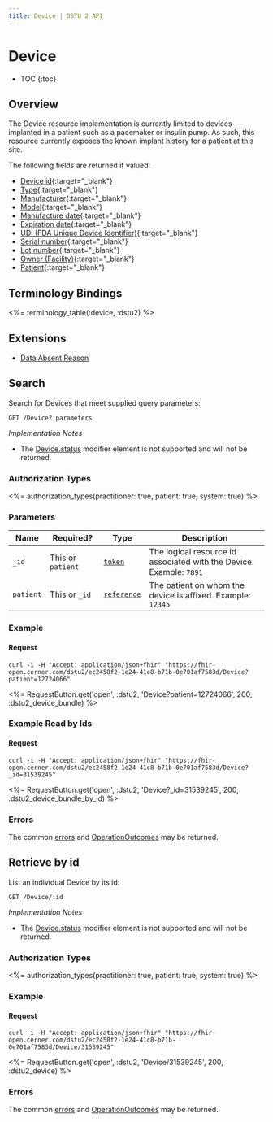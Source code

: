 ```yaml
---
title: Device | DSTU 2 API
---
```


# Device

* TOC
{:toc}

## Overview

The Device resource implementation is currently limited to devices implanted in a patient such as a pacemaker or insulin pump. As such, this resource currently exposes the known implant history for a patient at this site.

The following fields are returned if valued:

* [Device id](http://hl7.org/fhir/dstu2/resource-definitions.html#Resource.id){:target="_blank"}
* [Type](http://hl7.org/fhir/DSTU2/device-definitions.html#Device.type){:target="_blank"}
* [Manufacturer](http://hl7.org/fhir/DSTU2/device-definitions.html#Device.manufacturer){:target="_blank"}
* [Model](http://hl7.org/fhir/DSTU2/device-definitions.html#Device.model){:target="_blank"}
* [Manufacture date](http://hl7.org/fhir/DSTU2/device-definitions.html#Device.manufactureDate){:target="_blank"}
* [Expiration date](http://hl7.org/fhir/DSTU2/device-definitions.html#Device.expiry){:target="_blank"}
* [UDI (FDA Unique Device Identifier)](http://hl7.org/fhir/DSTU2/device-definitions.html#Device.udi){:target="_blank"}
* [Serial number](http://hl7.org/fhir/DSTU2/device-definitions.html#Device.identifier){:target="_blank"}
* [Lot number](http://hl7.org/fhir/DSTU2/device-definitions.html#Device.lotNumber){:target="_blank"}
* [Owner (Facility)](http://hl7.org/fhir/DSTU2/device-definitions.html#Device.owner){:target="_blank"}
* [Patient](http://hl7.org/fhir/DSTU2/device-definitions.html#Device.patient){:target="_blank"}

## Terminology Bindings

<%= terminology_table(:device, :dstu2) %>

## Extensions

* [Data Absent Reason](http://hl7.org/fhir/dstu2/extension-data-absent-reason.html)

## Search

Search for Devices that meet supplied query parameters:

    GET /Device?:parameters

_Implementation Notes_

* The [Device.status] modifier element is not supported and will not be returned.

### Authorization Types

<%= authorization_types(practitioner: true, patient: true, system: true) %>

### Parameters

 Name      | Required?         | Type          | Description
-----------|-------------------|---------------|---------------------------------------------------------------------------
 `_id`     | This or `patient` | [`token`]     | The logical resource id associated with the Device. Example: `7891`
 `patient` | This or `_id`     | [`reference`] | The patient on whom the device is affixed. Example: `12345`

### Example

#### Request

    curl -i -H "Accept: application/json+fhir" "https://fhir-open.cerner.com/dstu2/ec2458f2-1e24-41c8-b71b-0e701af7583d/Device?patient=12724066"

<%= RequestButton.get('open', :dstu2, 'Device?patient=12724066', 200, :dstu2_device_bundle) %>

### Example Read by Ids

#### Request

    curl -i -H "Accept: application/json+fhir" "https://fhir-open.cerner.com/dstu2/ec2458f2-1e24-41c8-b71b-0e701af7583d/Device?_id=31539245"

<%= RequestButton.get('open', :dstu2, 'Device?_id=31539245', 200, :dstu2_device_bundle_by_id) %>

### Errors

The common [errors] and [OperationOutcomes] may be returned.

## Retrieve by id

List an individual Device by its id:

    GET /Device/:id

_Implementation Notes_

* The [Device.status] modifier element is not supported and will not be returned.

### Authorization Types

<%= authorization_types(practitioner: true, patient: true, system: true) %>

### Example

#### Request

    curl -i -H "Accept: application/json+fhir" "https://fhir-open.cerner.com/dstu2/ec2458f2-1e24-41c8-b71b-0e701af7583d/Device/31539245"

<%= RequestButton.get('open', :dstu2, 'Device/31539245', 200, :dstu2_device) %>

### Errors

The common [errors] and [OperationOutcomes] may be returned.

[`reference`]: http://hl7.org/fhir/DSTU2/search.html#reference
[`token`]: http://hl7.org/fhir/DSTU2/search.html#token
[Device.status]: http://hl7.org/fhir/DSTU2/device-definitions.html#Device.status
[errors]: ../../#client-errors
[OperationOutcomes]: ../../#operation-outcomes
